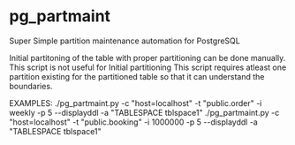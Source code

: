 # pg_partmaint
Super Simple partition maintenance automation for PostgreSQL

Initial partitoning of the table with proper partitioning can be done manually. This script is not useful for Initial partitioning 
This script requires atleast one partition existing for the partitioned table so that it can understand the boundaries.


EXAMPLES:
  ./pg_partmaint.py -c "host=localhost" -t "public.order" -i weekly -p 5 --displayddl -a "TABLESPACE tblspace1"
  ./pg_partmaint.py -c "host=localhost" -t "public.booking" -i 1000000 -p 5 --displayddl -a "TABLESPACE tblspace1"

